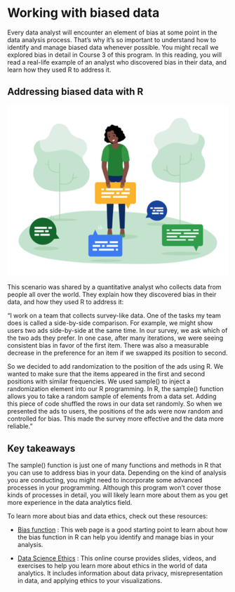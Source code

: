 # Working with biased data    


Every data analyst will encounter an element of bias at some point in the data analysis process. That’s why it’s so important to understand how to identify and manage biased data 
whenever possible. You might recall we explored bias in detail in Course 3 of this program. In this reading, you will read a real-life example of an analyst who discovered bias in 
their data, and learn how they used R to address it.  

## Addressing biased data with R    


![alt text](https://github.com/paulohl/Data_Analysis_R_Programming/blob/main/img/Screen-Shot-25.png)    


This scenario was shared by a quantitative analyst who collects data from people all over the world. They explain how they discovered bias in their data, and how they used R to 
address it:

“I work on a team that collects survey-like data. One of the tasks my team does is called a side-by-side comparison. For example, we might show users two ads side-by-side at the 
same time. In our survey, we ask which of the two ads they prefer. In one case, after many iterations, we were seeing consistent bias in favor of the first item. There was also a 
measurable decrease in the preference for an item if we swapped its position to second.

So we decided to add randomization to the position of the ads using R. We wanted to make sure that the items appeared in the first and second positions with similar frequencies. 
We used sample() to inject a randomization element into our R programming. In R, the sample() function allows you to take a random sample of elements from a data set. Adding this 
piece of code shuffled the rows in our data set randomly. So when we presented the ads to users, the positions of the ads were now random and controlled for bias. This made the 
survey more effective and the data more reliable.”

## Key takeaways    


The sample() function is just one of many functions and methods in R that you can use to address bias in your data. Depending on the kind of analysis you are conducting, you might 
need to incorporate some advanced processes in your programming. Although this program won’t cover those kinds of processes in detail, you will likely learn more about them as you 
get more experience in the data analytics field. 

To learn more about bias and data ethics, check out these resources: 

* [Bias function](https://www.rdocumentation.org/packages/SimDesign/versions/2.2/topics/bias)
:
 This web page is a good starting point to learn about how the bias function in R can help you identify and manage bias in your analysis.

* [Data Science Ethics](https://datasciencebox.org/02-ethics.html)
: This online course provides slides, videos, and exercises to help you learn more about ethics in the world of data analytics. It includes information about data privacy, 
misrepresentation in data, and applying ethics to your visualizations.

